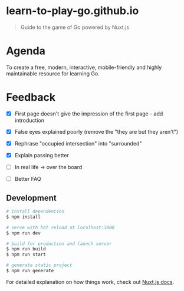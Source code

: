 # learn-to-play-go.github.io

> Guide to the game of Go powered by Nuxt.js

# Agenda

To create a free, modern, interactive, mobile-friendly and highly maintainable resource for learning Go.

# Feedback

- [x] First page doesn't give the impression of the first page - add introduction

- [x] False eyes explained poorly (remove the "they are but they aren't")

- [x] Rephrase "occupied intersection" into "surrounded"

- [x] Explain passing better

- [ ] In real life -> over the board

- [ ] Better FAQ

## Development

``` bash
# install dependencies
$ npm install

# serve with hot reload at localhost:3000
$ npm run dev

# build for production and launch server
$ npm run build
$ npm run start

# generate static project
$ npm run generate
```

For detailed explanation on how things work, check out [Nuxt.js docs](https://nuxtjs.org).

